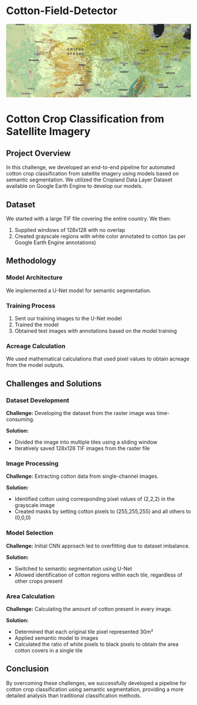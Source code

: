 # Cotton-Field-Detector

![Alt text](/sample_satellite_image.png)

# Cotton Crop Classification from Satellite Imagery

## Project Overview

In this challenge, we developed an end-to-end pipeline for automated cotton crop classification from satellite imagery using models based on semantic segmentation. We utilized the Cropland Data Layer Dataset available on Google Earth Engine to develop our models.

## Dataset

We started with a large TIF file covering the entire country. We then:

1. Supplied windows of 128x128 with no overlap
2. Created grayscale regions with white color annotated to cotton (as per Google Earth Engine annotations)

## Methodology

### Model Architecture

We implemented a U-Net model for semantic segmentation.

### Training Process

1. Sent our training images to the U-Net model
2. Trained the model
3. Obtained test images with annotations based on the model training

### Acreage Calculation

We used mathematical calculations that used pixel values to obtain acreage from the model outputs.

## Challenges and Solutions

### Dataset Development

**Challenge:** Developing the dataset from the raster image was time-consuming.

**Solution:** 
- Divided the image into multiple tiles using a sliding window
- Iteratively saved 128x128 TIF images from the raster file

### Image Processing

**Challenge:** Extracting cotton data from single-channel images.

**Solution:**
- Identified cotton using corresponding pixel values of (2,2,2) in the grayscale image
- Created masks by setting cotton pixels to (255,255,255) and all others to (0,0,0)

### Model Selection

**Challenge:** Initial CNN approach led to overfitting due to dataset imbalance.

**Solution:**
- Switched to semantic segmentation using U-Net
- Allowed identification of cotton regions within each tile, regardless of other crops present

### Area Calculation
**Challenge:** Calculating the amount of cotton present in every image.

**Solution:**
- Determined that each original tile pixel represented 30m²
- Applied semantic model to images
- Calculated the ratio of white pixels to black pixels to obtain the area cotton covers in a single tile

## Conclusion

By overcoming these challenges, we successfully developed a pipeline for cotton crop classification using semantic segmentation, providing a more detailed analysis than traditional classification methods.
